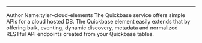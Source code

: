 ---------------------------
Author Name:tyler-cloud-elements
The Quickbase service offers simple APIs for a cloud hosted DB. The Quickbase element easily extends that by offering bulk, eventing, dynamic discovery, metadata and normalized RESTful API endpoints created from your Quickbase tables.